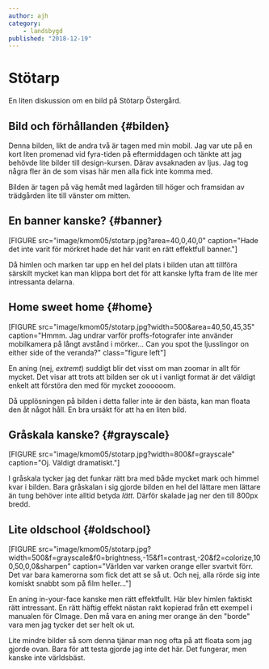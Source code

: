 ```yaml
---
author: ajh
category:
    - landsbygd
published: "2018-12-19"
---
```

Stötarp
=======

En liten diskussion om en bild på Stötarp Östergård.

<!--more-->

Bild och förhållanden {#bilden}
-------------------------------

Denna bilden, likt de andra två är tagen med min mobil.
Jag var ute på en kort liten promenad vid fyra-tiden
på eftermiddagen och tänkte att jag behövde lite
bilder till design-kursen. Därav avsaknaden av ljus.
Jag tog några fler än de som visas här men alla fick
inte komma med.

Bilden är tagen på väg hemåt med lagården till höger
och framsidan av trädgården lite till vänster om mitten.

En banner kanske? {#banner}
---------------------------

[FIGURE src="image/kmom05/stotarp.jpg?area=40,0,40,0" caption="Hade det inte varit för mörkret hade det här varit en rätt effektfull banner."]

Då himlen och marken tar upp en hel del plats i bilden
utan att tillföra särskilt mycket kan man klippa bort det
för att kanske lyfta fram de lite mer intressanta delarna.

Home sweet home {#home}
------------------------

[FIGURE src="image/kmom05/stotarp.jpg?width=500&area=40,50,45,35" caption="Hmmm. Jag undrar varför proffs-fotografer inte använder mobilkamera på långt avstånd i mörker... Can you spot the ljusslingor on either side of the veranda?" class="figure left"]

En aning (nej, *extremt*) suddigt blir det visst om man
zoomar in allt för mycket. Det visar att trots att bilden
ser ok ut i vanligt format är det väldigt enkelt att
förstöra den med för mycket zoooooom.

Då upplösningen på bilden i detta faller inte är den bästa,
kan man floata den åt något håll. En bra ursäkt för att
ha en liten bild.

Gråskala kanske? {#grayscale}
-----------------------------

[FIGURE src="image/kmom05/stotarp.jpg?width=800&f=grayscale" caption="Oj. Väldigt dramatiskt."]

I gråskala tycker jag det funkar rätt bra med både mycket
mark och himmel kvar i bilden. Bara gråskalan i sig gjorde
bilden en hel del lättare men lättare än tung behöver inte
alltid betyda *lätt*. Därför skalade jag ner den till 800px
bredd.

Lite oldschool {#oldschool}
---------------------------

[FIGURE src="image/kmom05/stotarp.jpg?width=500&f=grayscale&f0=brightness,-15&f1=contrast,-20&f2=colorize,100,50,0,0&sharpen" caption="Världen var varken orange eller svartvit förr. Det var bara kamerorna som fick det att se så ut. Och nej, alla rörde sig inte komiskt snabbt som på film heller..."]

En aning in-your-face kanske men rätt effektfullt. Här blev
himlen faktiskt rätt intressant. En rätt häftig effekt nästan
rakt kopierad från ett exempel i manualen för CImage. Den må
vara en aning mer orange än den "borde" vara men jag tycker
det ser helt ok ut.

Lite mindre bilder så som denna tjänar man nog ofta på att
floata som jag gjorde ovan. Bara för att testa gjorde jag
inte det här. Det fungerar, men kanske inte världsbäst.
